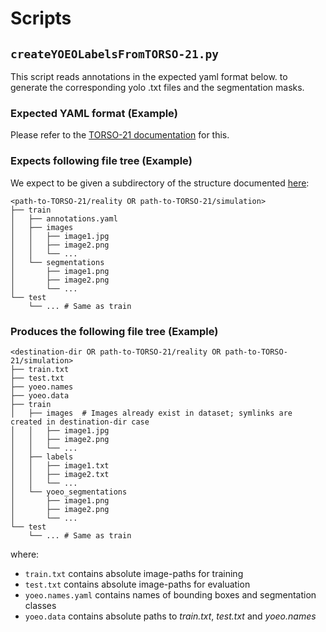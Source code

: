 # Scripts

## `createYOEOLabelsFromTORSO-21.py`

This script reads annotations in the expected yaml format below.
to generate the corresponding yolo .txt files and the segmentation masks.

### Expected YAML format (Example)

Please refer to the [TORSO-21 documentation](https://github.com/bit-bots/TORSO_21_dataset#structure) for this.

### Expects following file tree (Example)

We expect to be given a subdirectory of the structure documented [here](https://github.com/bit-bots/TORSO_21_dataset#structure):

```
<path-to-TORSO-21/reality OR path-to-TORSO-21/simulation>
├── train
│   ├── annotations.yaml
│   ├── images
│   │   ├── image1.jpg
│   │   ├── image2.png
│   │   └── ...
│   └── segmentations
│       ├── image1.png
│       ├── image2.png
│       └── ...
└── test
    └── ... # Same as train
```

### Produces the following file tree (Example)

```
<destination-dir OR path-to-TORSO-21/reality OR path-to-TORSO-21/simulation>
├── train.txt
├── test.txt
├── yoeo.names
├── yoeo.data
├── train
│   ├── images  # Images already exist in dataset; symlinks are created in destination-dir case
│   │   ├── image1.jpg
│   │   ├── image2.png
│   │   └── ...
│   ├── labels
│   │   ├── image1.txt
│   │   ├── image2.txt
│   │   └── ...
│   └── yoeo_segmentations
│       ├── image1.png
│       ├── image2.png
│       └── ...
└── test
    └── ... # Same as train
```

where:

- `train.txt` contains absolute image-paths for training
- `test.txt` contains absolute image-paths for evaluation
- `yoeo.names.yaml` contains names of bounding boxes and segmentation classes
- `yoeo.data` contains absolute paths to *train.txt*, *test.txt* and *yoeo.names*
